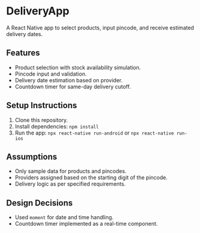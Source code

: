 # DeliveryApp

A React Native app to select products, input pincode, and receive estimated delivery dates.

## Features
- Product selection with stock availability simulation.
- Pincode input and validation.
- Delivery date estimation based on provider.
- Countdown timer for same-day delivery cutoff.

## Setup Instructions
1. Clone this repository.
2. Install dependencies: `npm install`
3. Run the app: `npx react-native run-android` or `npx react-native run-ios`

## Assumptions
- Only sample data for products and pincodes.
- Providers assigned based on the starting digit of the pincode.
- Delivery logic as per specified requirements.

## Design Decisions
- Used `moment` for date and time handling.
- Countdown timer implemented as a real-time component.

